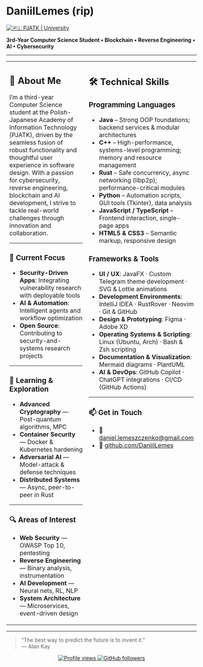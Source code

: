 <!--
********************************************************************************
  ____   _                       _ _ _       _                      
 |  _ \ (_) __ _ _   _  ___  __| (_) |_ ___| |__   __ _ ___  ___  
 | | | || |/ _` | | | |/ _ \/ _` | | __/ __| '_ \ / _` / __|/ _ \ 
 | |_| || | (_| | |_| |  __/ (_| | | || (__| | | | (_| \__ \  __/ 
 |____/ |_|\\__, |\__,_|\___|\__,_|_|\__\___|_| |_|\__,_|___/\___| 
            |___/                                                  
********************************************************************************
-->

# DaniilLemes (rip)
[![🇵🇱 PJATK | University](https://img.shields.io/badge/🇵🇱%20PJATK%20%7C%20University-red?style=flat-square)](https://pja.edu.pl/)

**3rd-Year Computer Science Student • Blockchain • Reverse Engineering • AI • Cybersecurity**



---
<table>
<tr>
<td width="50%" valign="top">

## 📖 About Me
I’m a third-year Computer Science student at the Polish-Japanese Academy of Information Technology (PJATK), driven by the seamless fusion of robust functionality and thoughtful user experience in software design. With a passion for cybersecurity, reverse engineering, blockchain and AI development, I strive to tackle real-world challenges through innovation and collaboration.

---

### 🔭 Current Focus
- **Security-Driven Apps**: Integrating vulnerability research with deployable tools  
- **AI & Automation**: Intelligent agents and workflow optimization  
- **Open Source**: Contributing to security-and-systems research projects  

---

### 🌱 Learning & Exploration
- **Advanced Cryptography** — Post-quantum algorithms, MPC  
- **Container Security** — Docker & Kubernetes hardening  
- **Adversarial AI** — Model-attack & defense techniques  
- **Distributed Systems** — Async, peer-to-peer in Rust  

---

### 🔍 Areas of Interest
- **Web Security** — OWASP Top 10, pentesting  
- **Reverse Engineering** — Binary analysis, instrumentation  
- **AI Development** — Neural nets, RL, NLP  
- **System Architecture** — Microservices, event-driven design  

</td>
<td width="50%" valign="top">
  
## 🛠️ Technical Skills

### Programming Languages
- **Java** – Strong OOP foundations; backend services & modular architectures  
- **C++** – High-performance, systems-level programming; memory and resource management  
- **Rust** – Safe concurrency, async networking (libp2p); performance-critical modules  
- **Python** – Automation scripts, GUI tools (Tkinter), data analysis  
- **JavaScript / TypeScript** – Frontend interaction, single-page apps  
- **HTML5 & CSS3** – Semantic markup, responsive design

### Frameworks & Tools
- **UI / UX**: JavaFX · Custom Telegram theme development · SVG & Lottie animations  
- **Development Environments**: IntelliJ IDEA · RustRover · Neovim · Git & GitHub  
- **Design & Prototyping**: Figma · Adobe XD  
- **Operating Systems & Scripting**: Linux (Ubuntu, Arch) · Bash & Zsh scripting  
- **Documentation & Visualization**: Mermaid diagrams · PlantUML  
- **AI & DevOps**: GitHub Copilot · ChatGPT integrations · CI/CD (GitHub Actions)

---

### 📫 Get in Touch
- 📧 [daniel.lemeszczenko@gmail.com](mailto:daniel.lemeszczenko@gmail.com)  
- 🐙 [github.com/DaniilLemes](https://github.com/DaniilLemes)  

</td>
</tr>
</table>

---

> “The best way to predict the future is to invent it.”  
> — Alan Kay

<p align="center">
  <a href="https://github.com/DaniilLemes">
    <img src="https://komarev.com/ghpvc/?username=DaniilLemes&style=flat-square" alt="Profile views" />
  </a>
  <a href="https://img.shields.io/github/followers/DaniilLemes?label=Follow&style=social">
    <img src="https://img.shields.io/github/followers/DaniilLemes?label=Follow&style=social" alt="GitHub followers" />
  </a>
</p>
